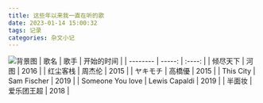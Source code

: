 ```yaml
---
title: 这些年以来我一直在听的歌
date: 2023-01-14 15:00:32
tags: 记录
categories: 杂文小记
---
```

![背景图](https://i.hd-r.cn/6b67b3d86ba512503946da0f63247f87.png)
| 歌名        | 歌手  |  开始的时间  |
| --------   | -----:  | :----:  |
| 倾尽天下      | 河图   |  2016   |
| 红尘客栈   |  周杰伦  |   2015  |
| ヤキモチ       |    高橋優   |  2015 |
| This City       |    Sam Fischer   |  2019 |
| Someone You love       |    Lewis Capaldi   |  2019 |
| 半面妆       |    爱乐团王超   |  2018 |

